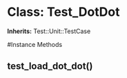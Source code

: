 # Class: Test_DotDot
**Inherits:** Test::Unit::TestCase
    




#Instance Methods
## test_load_dot_dot() [](#method-i-test_load_dot_dot)

